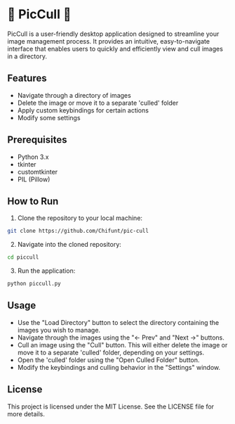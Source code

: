 # 🥒 PicCull 🥒

PicCull is a user-friendly desktop application designed to streamline your image management process. It provides an intuitive, easy-to-navigate interface that enables users to quickly and efficiently view and cull images in a directory.

## Features
- Navigate through a directory of images
- Delete the image or move it to a separate 'culled' folder
- Apply custom keybindings for certain actions
- Modify some settings

## Prerequisites
- Python 3.x
- tkinter
- customtkinter
- PIL (Pillow)

## How to Run

1. Clone the repository to your local machine:

```bash
git clone https://github.com/Chifunt/pic-cull
```

2. Navigate into the cloned repository:

```bash
cd piccull
```

3. Run the application:

```bash
python piccull.py
```

## Usage

- Use the "Load Directory" button to select the directory containing the images you wish to manage.
- Navigate through the images using the "<- Prev" and "Next ->" buttons.
- Cull an image using the "Cull" button. This will either delete the image or move it to a separate 'culled' folder, depending on your settings.
- Open the 'culled' folder using the "Open Culled Folder" button.
- Modify the keybindings and culling behavior in the "Settings" window.

## License

This project is licensed under the MIT License. See the LICENSE file for more details.
